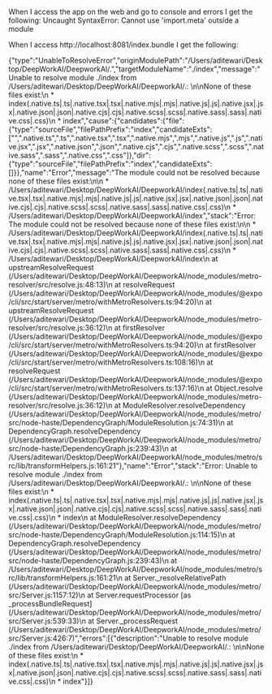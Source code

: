 When I access the app on the web and go to console and errors I get the following:
Uncaught SyntaxError: Cannot use 'import.meta' outside a module

When I access http://localhost:8081/index.bundle I get the following:

{"type":"UnableToResolveError","originModulePath":"/Users/aditewari/Desktop/DeepWorkAI/DeepworkAI/.","targetModuleName":"./index","message":"Unable to resolve module ./index from /Users/aditewari/Desktop/DeepWorkAI/DeepworkAI/.: \n\nNone of these files exist:\n  * index(.native.ts|.ts|.native.tsx|.tsx|.native.mjs|.mjs|.native.js|.js|.native.jsx|.jsx|.native.json|.json|.native.cjs|.cjs|.native.scss|.scss|.native.sass|.sass|.native.css|.css)\n  * index","cause":{"candidates":{"file":{"type":"sourceFile","filePathPrefix":"index","candidateExts":["",".native.ts",".ts",".native.tsx",".tsx",".native.mjs",".mjs",".native.js",".js",".native.jsx",".jsx",".native.json",".json",".native.cjs",".cjs",".native.scss",".scss",".native.sass",".sass",".native.css",".css"]},"dir":{"type":"sourceFile","filePathPrefix":"index","candidateExts":[]}},"name":"Error","message":"The module could not be resolved because none of these files exist:\n\n  * /Users/aditewari/Desktop/DeepWorkAI/DeepworkAI/index(.native.ts|.ts|.native.tsx|.tsx|.native.mjs|.mjs|.native.js|.js|.native.jsx|.jsx|.native.json|.json|.native.cjs|.cjs|.native.scss|.scss|.native.sass|.sass|.native.css|.css)\n  * /Users/aditewari/Desktop/DeepWorkAI/DeepworkAI/index","stack":"Error: The module could not be resolved because none of these files exist:\n\n  * /Users/aditewari/Desktop/DeepWorkAI/DeepworkAI/index(.native.ts|.ts|.native.tsx|.tsx|.native.mjs|.mjs|.native.js|.js|.native.jsx|.jsx|.native.json|.json|.native.cjs|.cjs|.native.scss|.scss|.native.sass|.sass|.native.css|.css)\n  * /Users/aditewari/Desktop/DeepWorkAI/DeepworkAI/index\n    at upstreamResolveRequest (/Users/aditewari/Desktop/DeepWorkAI/DeepworkAI/node_modules/metro-resolver/src/resolve.js:48:13)\n    at resolveRequest (/Users/aditewari/Desktop/DeepWorkAI/DeepworkAI/node_modules/@expo/cli/src/start/server/metro/withMetroResolvers.ts:94:20)\n    at upstreamResolveRequest (/Users/aditewari/Desktop/DeepWorkAI/DeepworkAI/node_modules/metro-resolver/src/resolve.js:36:12)\n    at firstResolver (/Users/aditewari/Desktop/DeepWorkAI/DeepworkAI/node_modules/@expo/cli/src/start/server/metro/withMetroResolvers.ts:94:20)\n    at firstResolver (/Users/aditewari/Desktop/DeepWorkAI/DeepworkAI/node_modules/@expo/cli/src/start/server/metro/withMetroResolvers.ts:108:16)\n    at resolveRequest (/Users/aditewari/Desktop/DeepWorkAI/DeepworkAI/node_modules/@expo/cli/src/start/server/metro/withMetroResolvers.ts:137:16)\n    at Object.resolve (/Users/aditewari/Desktop/DeepWorkAI/DeepworkAI/node_modules/metro-resolver/src/resolve.js:36:12)\n    at ModuleResolver.resolveDependency (/Users/aditewari/Desktop/DeepWorkAI/DeepworkAI/node_modules/metro/src/node-haste/DependencyGraph/ModuleResolution.js:74:31)\n    at DependencyGraph.resolveDependency (/Users/aditewari/Desktop/DeepWorkAI/DeepworkAI/node_modules/metro/src/node-haste/DependencyGraph.js:239:43)\n    at /Users/aditewari/Desktop/DeepWorkAI/DeepworkAI/node_modules/metro/src/lib/transformHelpers.js:161:21"},"name":"Error","stack":"Error: Unable to resolve module ./index from /Users/aditewari/Desktop/DeepWorkAI/DeepworkAI/.: \n\nNone of these files exist:\n  * index(.native.ts|.ts|.native.tsx|.tsx|.native.mjs|.mjs|.native.js|.js|.native.jsx|.jsx|.native.json|.json|.native.cjs|.cjs|.native.scss|.scss|.native.sass|.sass|.native.css|.css)\n  * index\n    at ModuleResolver.resolveDependency (/Users/aditewari/Desktop/DeepWorkAI/DeepworkAI/node_modules/metro/src/node-haste/DependencyGraph/ModuleResolution.js:114:15)\n    at DependencyGraph.resolveDependency (/Users/aditewari/Desktop/DeepWorkAI/DeepworkAI/node_modules/metro/src/node-haste/DependencyGraph.js:239:43)\n    at /Users/aditewari/Desktop/DeepWorkAI/DeepworkAI/node_modules/metro/src/lib/transformHelpers.js:161:21\n    at Server._resolveRelativePath (/Users/aditewari/Desktop/DeepWorkAI/DeepworkAI/node_modules/metro/src/Server.js:1157:12)\n    at Server.requestProcessor [as _processBundleRequest] (/Users/aditewari/Desktop/DeepWorkAI/DeepworkAI/node_modules/metro/src/Server.js:539:33)\n    at Server._processRequest (/Users/aditewari/Desktop/DeepWorkAI/DeepworkAI/node_modules/metro/src/Server.js:426:7)","errors":[{"description":"Unable to resolve module ./index from /Users/aditewari/Desktop/DeepWorkAI/DeepworkAI/.: \n\nNone of these files exist:\n  * index(.native.ts|.ts|.native.tsx|.tsx|.native.mjs|.mjs|.native.js|.js|.native.jsx|.jsx|.native.json|.json|.native.cjs|.cjs|.native.scss|.scss|.native.sass|.sass|.native.css|.css)\n  * index"}]}
